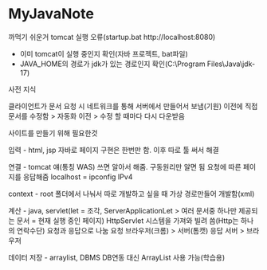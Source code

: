 # MyJavaNote

까먹기 쉬운거
tomcat 실행 오류(startup.bat http://localhost:8080)
- 이미 tomcat이 실행 중인지 확인(자바 프로젝트, bat파일)
- JAVA_HOME의 경로가 jdk가 있는 경로인지 확인(C:\Program Files\Java\jdk-17)

사전 지식

클라이언트가 문서 요청 시 네트워크를 통해 서버에서 만들어서 보냄(기원)
이전에 직접 문서를 수정함 > 자동화 이전 > 수정 할 때마다 다시 다운받음





사이트를 만들기 위해 필요한것

입력 - html, jsp
자바로 페이지 구현은 한번만 함.
이후 따로 툴 써서 해결

연결 - tomcat 얘(통칭 WAS) 쓰면 알아서 해줌. 구동원리만 알면 됨
요청에 따른 페이지를 응답해줌
localhost = ipconfig IPv4

context - root 폴더에서 나눠서 따로 개발하고 싶을 때 가상 경로만들어 개발함(xml)

계산 - java, servlet(let = 조각, ServerApplicationLet > 여러 문서중 하나만 제공되는 문서 = 현재 실행 중인 페이지)
HttpServlet 시스템을 가져와 빌려 씀(Http는 하나의 연락수단)
요청과 응답으로 나눔
요청 브라우저(크롬) > 서버(톰캣)
응답 서버 > 브라우저


데이터 저장 - arraylist, DBMS
DB연동 대신 ArrayList 사용 가능(학습용)


